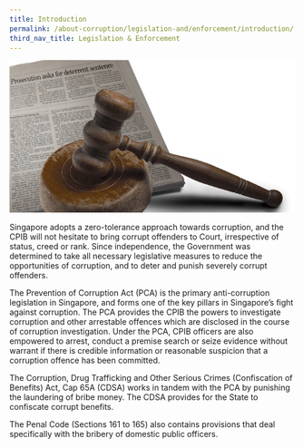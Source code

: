 ```yaml
---
title: Introduction
permalink: /about-corruption/legislation-and/enforcement/introduction/
third_nav_title: Legislation & Enforcement
---
```


<img src="/images/abt-corruption_legis-enforcem-intro.jpg" alt="legislation and enforcement introduction">

Singapore adopts a zero-tolerance approach towards corruption, and the CPIB will not hesitate to bring corrupt offenders to Court, irrespective of status, creed or rank. Since independence, the Government was determined to take all necessary legislative measures to reduce the opportunities of corruption, and to deter and punish severely corrupt offenders.

The Prevention of Corruption Act (PCA) is the primary anti-corruption legislation in Singapore, and forms one of the key pillars in Singapore’s fight against corruption. The PCA provides the CPIB the powers to investigate corruption and other arrestable offences which are disclosed in the course of corruption investigation. Under the PCA, CPIB officers are also empowered to arrest, conduct a premise search or seize evidence without warrant if there is credible information or reasonable suspicion that a corruption offence has been committed.

The Corruption, Drug Trafficking and Other Serious Crimes (Confiscation of Benefits) Act, Cap 65A (CDSA) works in tandem with the PCA by punishing the laundering of bribe money. The CDSA provides for the State to confiscate corrupt benefits.

The Penal Code (Sections 161 to 165) also contains provisions that deal specifically with the bribery of domestic public officers.
